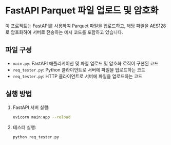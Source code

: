 # FastAPI Parquet 파일 업로드 및 암호화

이 프로젝트는 FastAPI를 사용하여 Parquet 파일을 업로드하고, 해당 파일을 AES128로 암호화하여 서버로 전송하는 예시 코드를 포함하고 있습니다.

## 파일 구성

- `main.py`: FastAPI 애플리케이션 및 파일 업로드 및 암호화 로직이 구현된 코드
- `req_tester.py`: Python 클라이언트로 서버에 파일을 업로드하는 코드
- `req_tester.py`: HTTP 클라이언트로 서버에 파일을 업로드하는 코드

## 실행 방법

1. FastAPI 서버 실행:

   ```bash
   uvicorn main:app --reload

2. 테스터 실행:

    ```bash
    python req_tester.py
